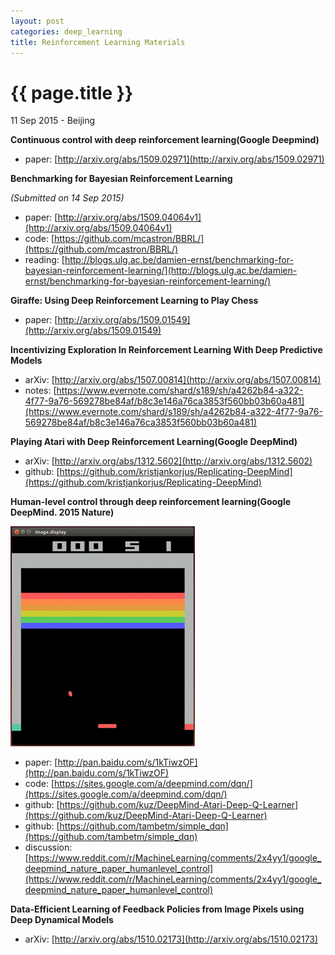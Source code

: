 ```yaml
---
layout: post
categories: deep_learning
title: Reinforcement Learning Materials
---
```


{{ page.title }}
================

<p class="meta">11 Sep 2015 - Beijing</p>

**Continuous control with deep reinforcement learning(Google Deepmind)**

- paper: [http://arxiv.org/abs/1509.02971](http://arxiv.org/abs/1509.02971)

**Benchmarking for Bayesian Reinforcement Learning**

*(Submitted on 14 Sep 2015)*

- paper: [http://arxiv.org/abs/1509.04064v1](http://arxiv.org/abs/1509.04064v1)
- code: [https://github.com/mcastron/BBRL/](https://github.com/mcastron/BBRL/)
- reading: [http://blogs.ulg.ac.be/damien-ernst/benchmarking-for-bayesian-reinforcement-learning/](http://blogs.ulg.ac.be/damien-ernst/benchmarking-for-bayesian-reinforcement-learning/)

**Giraffe: Using Deep Reinforcement Learning to Play Chess**

- paper: [http://arxiv.org/abs/1509.01549](http://arxiv.org/abs/1509.01549)

**Incentivizing Exploration In Reinforcement Learning With Deep Predictive Models**

- arXiv: [http://arxiv.org/abs/1507.00814](http://arxiv.org/abs/1507.00814)
- notes: [https://www.evernote.com/shard/s189/sh/a4262b84-a322-4f77-9a76-569278be84af/b8c3e146a76ca3853f560bb03b60a481](https://www.evernote.com/shard/s189/sh/a4262b84-a322-4f77-9a76-569278be84af/b8c3e146a76ca3853f560bb03b60a481)

**Playing Atari with Deep Reinforcement Learning(Google DeepMind)**

- arXiv: [http://arxiv.org/abs/1312.5602](http://arxiv.org/abs/1312.5602)
- github: [https://github.com/kristjankorjus/Replicating-DeepMind](https://github.com/kristjankorjus/Replicating-DeepMind)

**Human-level control through deep reinforcement learning(Google DeepMind. 2015 Nature)**

<img src="/assets/reinforcement-learning-materials/DeepMind_Atari_Deep_Q_Learner-breakout.gif"/>

- paper: [http://pan.baidu.com/s/1kTiwzOF](http://pan.baidu.com/s/1kTiwzOF)
- code: [https://sites.google.com/a/deepmind.com/dqn/](https://sites.google.com/a/deepmind.com/dqn/)
- github: [https://github.com/kuz/DeepMind-Atari-Deep-Q-Learner](https://github.com/kuz/DeepMind-Atari-Deep-Q-Learner)
- github: [https://github.com/tambetm/simple_dqn](https://github.com/tambetm/simple_dqn)
- discussion: [https://www.reddit.com/r/MachineLearning/comments/2x4yy1/google_deepmind_nature_paper_humanlevel_control](https://www.reddit.com/r/MachineLearning/comments/2x4yy1/google_deepmind_nature_paper_humanlevel_control)

**Data-Efficient Learning of Feedback Policies from Image Pixels using Deep Dynamical Models**

- arXiv: [http://arxiv.org/abs/1510.02173](http://arxiv.org/abs/1510.02173)
